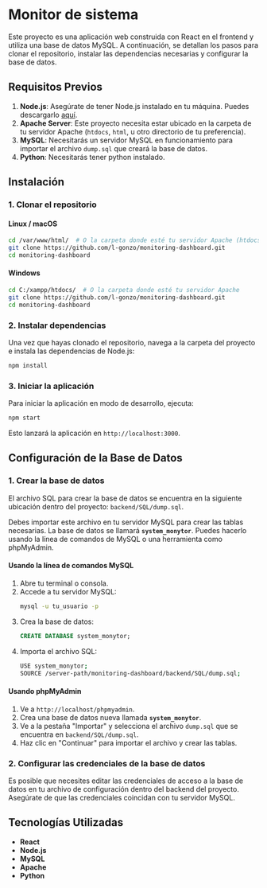 
# Monitor de sistema

Este proyecto es una aplicación web construida con React en el frontend y utiliza una base de datos MySQL. A continuación, se detallan los pasos para clonar el repositorio, instalar las dependencias necesarias y configurar la base de datos.

## Requisitos Previos

1. **Node.js**: Asegúrate de tener Node.js instalado en tu máquina. Puedes descargarlo [aquí](https://nodejs.org/).
2. **Apache Server**: Este proyecto necesita estar ubicado en la carpeta de tu servidor Apache (`htdocs`, `html`, u otro directorio de tu preferencia).
3. **MySQL**: Necesitarás un servidor MySQL en funcionamiento para importar el archivo `dump.sql` que creará la base de datos.
4. **Python**: Necesitarás tener python instalado.

## Instalación

### 1. Clonar el repositorio

#### Linux / macOS
```bash
cd /var/www/html/  # O la carpeta donde esté tu servidor Apache (htdocs, etc.)
git clone https://github.com/l-gonzo/monitoring-dashboard.git
cd monitoring-dashboard
```

#### Windows
```bash
cd C:/xampp/htdocs/  # O la carpeta donde esté tu servidor Apache
git clone https://github.com/l-gonzo/monitoring-dashboard.git
cd monitoring-dashboard
```

### 2. Instalar dependencias

Una vez que hayas clonado el repositorio, navega a la carpeta del proyecto e instala las dependencias de Node.js:

```bash
npm install
```

### 3. Iniciar la aplicación

Para iniciar la aplicación en modo de desarrollo, ejecuta:

```bash
npm start
```

Esto lanzará la aplicación en `http://localhost:3000`.

## Configuración de la Base de Datos

### 1. Crear la base de datos

El archivo SQL para crear la base de datos se encuentra en la siguiente ubicación dentro del proyecto: `backend/SQL/dump.sql`.

Debes importar este archivo en tu servidor MySQL para crear las tablas necesarias. La base de datos se llamará **`system_monytor`**. Puedes hacerlo usando la línea de comandos de MySQL o una herramienta como phpMyAdmin.

#### Usando la línea de comandos MySQL

1. Abre tu terminal o consola.
2. Accede a tu servidor MySQL:
    ```bash
    mysql -u tu_usuario -p
    ```
3. Crea la base de datos:
    ```sql
    CREATE DATABASE system_monytor;
    ```
4. Importa el archivo SQL:
    ```bash
    USE system_monytor;
    SOURCE /server-path/monitoring-dashboard/backend/SQL/dump.sql;
    ```

#### Usando phpMyAdmin

1. Ve a `http://localhost/phpmyadmin`.
2. Crea una base de datos nueva llamada **`system_monytor`**.
3. Ve a la pestaña "Importar" y selecciona el archivo `dump.sql` que se encuentra en `backend/SQL/dump.sql`.
4. Haz clic en "Continuar" para importar el archivo y crear las tablas.

### 2. Configurar las credenciales de la base de datos

Es posible que necesites editar las credenciales de acceso a la base de datos en tu archivo de configuración dentro del backend del proyecto. Asegúrate de que las credenciales coincidan con tu servidor MySQL.

## Tecnologías Utilizadas

- **React**
- **Node.js**
- **MySQL**
- **Apache**
- **Python**
